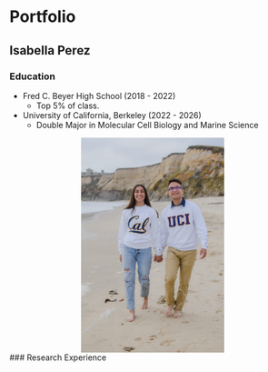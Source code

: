 # Portfolio

## Isabella Perez

### Education
- Fred C. Beyer High School (2018 - 2022)
    - Top 5% of class.
- University of California, Berkeley (2022 - 2026)
    - Double Major in Molecular Cell Biology and Marine Science
 <img src="./18A62605-11EE-467F-8C09-99348FA42F84.jpg" style="width:50%; margin:auto; display:block">
### Research Experience

